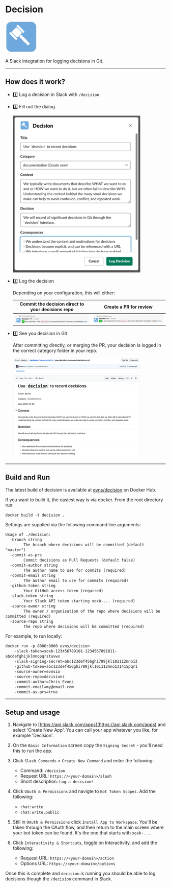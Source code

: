 # Decision

<img width="100" src="./docs/decision.png"  alt="decision"/>

A Slack integration for logging decisions in Git.

---

## How does it work?

- 1️⃣ Log a decision in Slack with `/decision` 

- 2️⃣ Fill out the dialog

    <img width="400" src="./docs/populated-modal.png"  alt="decision"/>

- 3️⃣ Log the decision 

    Depending on your configuration, this will either:

    | Commit the decision direct to your decisions repo  | Create a PR for review |
    |:-:|:-:|
    | <img width="400" src="./docs/commit-to-master-message.png"  alt="decision"/> | <img width="400" src="./docs/create-pr-message.png"  alt="decision"/> |


-  4️⃣ See you decision in Git

    After committing directly, or merging the PR, your decision is logged in the correct category folder in your repo.

    <img width="400" src="./docs/decision-record.png"  alt="decision"/>

---

## Build and Run

The latest build of decision is available at [evns/decision](https://hub.docker.com/repository/docker/evns/decision) on Docker Hub. 

If you want to build it, the easiest way is via docker.  From the root directory run:

```
docker build -t decision .
```

Settings are supplied via the following command line arguments:

```
Usage of ./decision:
  -branch string
    	The branch where decisions will be committed (default "master")
  -commit-as-prs
    	Commit decisions as Pull Requests (default false)
  -commit-author string
    	The author name to use for commits (required)
  -commit-email string
    	The author email to use for commits (required)
  -github-token string
    	Your GitHub access token (required)
  -slack-token string
    	Your Slack API token starting xoxb-... (required)
  -source-owner string
    	The owner / organisation of the repo where decisions will be committed (required)
  -source-repo string
    	The repo where decisions will be committed (required)
```

For example, to run locally:

```
docker run -p 8000:8000 evns/decision
    -slack-token=xoxb-123456789101-1234567891011-abcdefghijklmnopqrstuvwx
    -slack-signing-secret=abc123def456ghi789jkl101112mno13
    -github-token=abc123def456ghi789jkl101112mno131415pqr1
    -source-owner=evnsio
    -source-repo=decisions
    -commit-author=Chris Evans
    -commit-email=my@email.com 
    -commit-as-prs=true
```

---

## Setup and usage

1. Navigate to [https://api.slack.com/apps](https://api.slack.com/apps) and select 'Create New App'.  You can call your app whatever you like, for example 'Decision'.

1. On the `Basic Information` screen copy the `Signing Secret` - you'll need this to run the app.

1. Click `Slash Commands` > `Create New Command` and enter the following:

    - Command: `/decision`
    - Request URL: `https://<your-domain>/slash`
    - Short description: `Log a decision!`

1. Click `OAuth & Permissions` and navigte to `Bot Token Scopes`.  Add the following:

    - `chat:write`
    - `chat:write.public`

1. Still in `OAuth & Permissions` click `Install App to Workspace`.  You'll be taken through the OAuth flow, and then return to the main screen where your bot token can be found. It's the one that starts with `xoxb-...`.  

1. Click `Interactivity & Shortcuts`, toggle on Interactivity, and add the following:

    - Request URL: `https://<your-domain>/action`
    - Options URL: `https://<your-domain>/options`

Once this is complete and `decision` is running you should be able to log decisions though the `/decision` command in Slack.